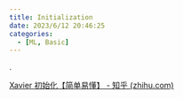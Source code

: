 ```yaml
---
title: Initialization
date: 2023/6/12 20:46:25
categories:
  - [ML, Basic]
---
```


.

<!-- more -->

[Xavier 初始化【简单易懂】 - 知乎 (zhihu.com)](https://zhuanlan.zhihu.com/p/653754525)
